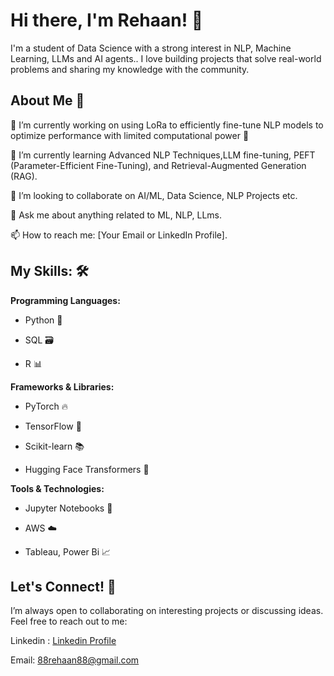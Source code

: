# Hi there, I'm Rehaan! 👋

I'm a student of Data Science with a strong interest in NLP, Machine Learning, LLMs and AI agents.. I love building projects that solve real-world problems and sharing my knowledge with the community.

## **About Me 🌟**

🔭 I’m currently working on using LoRa to efficiently fine-tune NLP models to optimize performance with limited computational power 🚀 

🌱 I’m currently learning Advanced NLP Techniques,LLM fine-tuning, PEFT (Parameter-Efficient Fine-Tuning), and Retrieval-Augmented Generation (RAG).

👯 I’m looking to collaborate on AI/ML, Data Science, NLP Projects etc.

💬 Ask me about anything related to ML, NLP, LLms.

📫 How to reach me: [Your Email or LinkedIn Profile].

## My Skills: 🛠️
**Programming Languages:**
- Python 🐍

- SQL 🗃️

- R 📊

**Frameworks & Libraries:**
- PyTorch 🔥

- TensorFlow 🤖

- Scikit-learn 📚

- Hugging Face Transformers 🤗

**Tools & Technologies:**

- Jupyter Notebooks 📓

- AWS ☁️

- Tableau, Power Bi 📈

## Let's Connect! 🤝
I’m always open to collaborating on interesting projects or discussing ideas. Feel free to reach out to me:

Linkedin : [Linkedin Profile](https://www.linkedin.com/in/rehaan-shaikh-2ab915298/)

Email: 88rehaan88@gmail.com 
